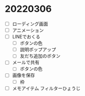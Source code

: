 # 20220306
* [ ] ローディング画面
* [ ] アニメーション
* [ ] LINEでおくる
    * [ ] ボタンの色
    * [ ] 説明ポップアップ
    * [ ] 友だち追加のボタン
* [ ] メールで共有
    * [ ] ボタンの色
* [ ] 画像を保存
    * [ ] 枠
* [ ] メモアイテム フィルターひょうじ